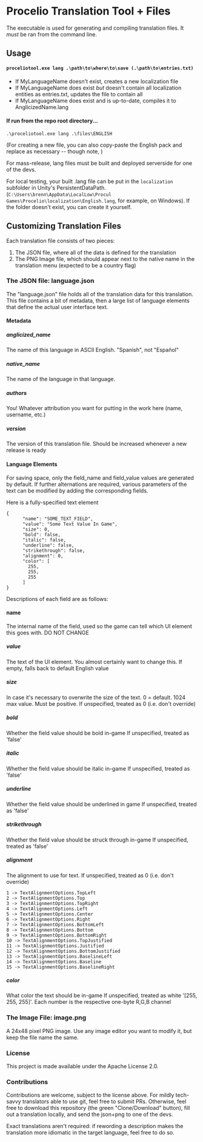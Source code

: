 # Procelio Translation Tool + Files

The executable is used for generating and compiling translation files. It *must* be ran from the command line.

## Usage

#### `proceliotool.exe lang .\path\to\where\to\save (.\path\to\entries.txt)`
- If MyLanguageName doesn't exist, creates a new localization file
- If MyLanguageName does exist _but_ doesn't contain all localization entities as entries.txt, updates the file to contain all
- If MyLanguageName does exist and is up-to-date, compiles it to AnglicizedName.lang

#### If run from the repo root directory...
`.\proceliotool.exe lang .\files\ENGLISH`

(For creating a new file, you can also copy-paste the English pack and replace as necessary -- though note, )


For mass-release, lang files must be built and deployed serverside for one of the devs.

For local testing, your built .lang file can be put in the `localization` subfolder in Unity's PersistentDataPath. (`C:\Users\brenn\AppData\LocalLow\Procul Games\Procelio\localization\English.lang`, for example, on Windows). If the folder doesn't exist, you can create it yourself.


## Customizing Translation Files
Each translation file consists of two pieces:
1) The JSON file, where all of the data is defined for the translation
2) The PNG Image file, which should appear next to the native name in the translation menu (expected to be a country flag)

### The JSON file: language.json
The "language.json" file holds all of the translation data for this translation.
This file contains a bit of metadata, then a large list of language elements that define the actual user interface text.

#### Metadata

##### anglicized_name
The name of this language in ASCII English. "Spanish", not "Español"

##### native_name
The name of the language in that language. 

##### authors
You! Whatever attribution you want for putting in the work here (name, username, etc.)

##### version
The version of this translation file. Should be increased whenever a new release is ready

#### Language Elements
For saving space, only the field_name and field_value values are generated by default.
If further alternations are required, various parameters of the text can be modified by adding the corresponding fields.

Here is a fully-specified text element
```
{
      "name": "SOME_TEXT_FIELD",
      "value": "Some Text Value In Game",
      "size": 0,
      "bold": false,
      "italic": false,
      "underline": false,
      "strikethrough": false,
      "alignment": 0,
      "color": [
        255,
        255,
        255
      ]
}
```
Descriptions of each field are as follows:

#### name
The internal name of the field, used so the game can tell which UI element this goes with.
DO NOT CHANGE

##### value
The text of the UI element. You almost certainly want to change this. If empty, falls back to default English value

##### size
In case it's necessary to overwrite the size of the text. 0 = default. 1024 max value. Must be positive.
If unspecified, treated as 0 (i.e. don't override)

##### bold
Whether the field value should be bold in-game
If unspecified, treated as 'false'

##### italic
Whether the field value should be italic in-game
If unspecified, treated as 'false'

##### underline
Whether the field value should be underlined in game
If unspecified, treated as 'false'

##### strikethrough
Whether the field value should be struck through in-game
If unspecified, treated as 'false'

##### alignment
The alignment to use for text. If unspecified, treated as 0 (i.e. don't override)
```
1 -> TextAlignmentOptions.TopLeft
2 -> TextAlignmentOptions.Top
3 -> TextAlignmentOptions.TopRight
4 -> TextAlignmentOptions.Left
5 -> TextAlignmentOptions.Center
6 -> TextAlignmentOptions.Right
7 -> TextAlignmentOptions.BottomLeft
8 -> TextAlignmentOptions.Bottom
9 -> TextAlignmentOptions.BottomRight
10 -> TextAlignmentOptions.TopJustified
11 -> TextAlignmentOptions.Justified
12 -> TextAlignmentOptions.BottomJustified
13 -> TextAlignmentOptions.BaselineLeft
14 -> TextAlignmentOptions.Baseline
15 -> TextAlignmentOptions.BaselineRight
```
##### color
What color the text should be in-game
If unspecified, treated as white '[255, 255, 255]'. Each number is the respective one-byte R,G,B channel

### The Image File: image.png
A 24x48 pixel PNG image.
Use any image editor you want to modify it, but keep the file name the same.



### License
This project is made available under the Apache License 2.0.

### Contributions
Contributions are welcome, subject to the license above.
For mildly tech-savvy translators able to use git, feel free to submit PRs.
Otherwise, feel free to download this repository (the green "Clone/Download" button), fill out a translation locally, and send the json+png to one of the devs.

Exact translations aren't required: if rewording a description makes the translation more idiomatic in the target language, feel free to do so.
